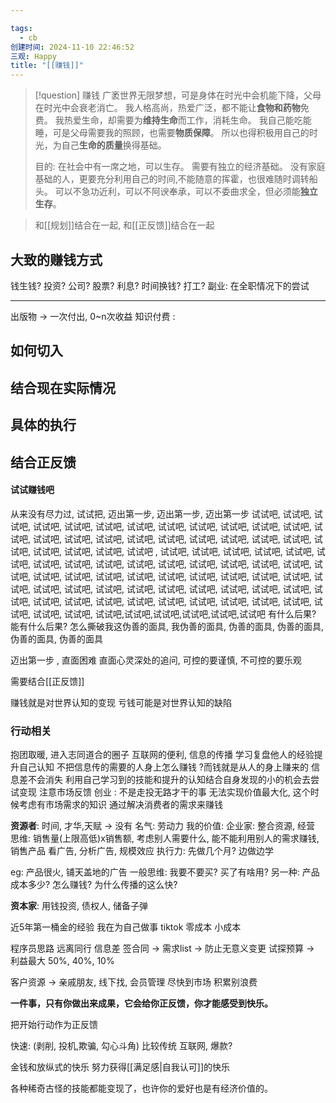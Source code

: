 ```yaml
---

tags:
  - cb
创建时间: 2024-11-10 22:46:52
三观: Happy
title: "[[赚钱]]"
---
```



> [!question] 赚钱
> 广袤世界无限梦想，可是身体在时光中会机能下降，父母在时光中会衰老消亡。
> 我人格高尚，热爱广泛，都不能让**食物和药物**免费。
> 我热爱生命，却需要为**维持生命**而工作，消耗生命。
> 我自己能吃能睡，可是父母需要我的照顾，也需要**物质保障**。
> 所以也得积极用自己的时光，为自己**生命的质量**换得基础。 
> 
> 目的: 在社会中有一席之地，可以生存。 需要有独立的经济基础。
> 没有家庭基础的人，更要充分利用自己的时间,不能随意的挥霍，也很难随时调转船头。
> 可以不急功近利，可以不阿谀奉承，可以不委曲求全，但必须能**独立生存**。


> 和[[规划]]结合在一起, 和[[正反馈]]结合在一起



## 大致的赚钱方式
钱生钱? 
投资? 公司?  股票? 利息? 
时间换钱? 
打工? 
副业: 在全职情况下的尝试

---

出版物 -> 一次付出, 0~n次收益
知识付费 : 
## 如何切入

## 结合现在实际情况

## 具体的执行

## 结合正反馈
#### 试试赚钱吧
从来没有尽力过, 试试把, 迈出第一步, 迈出第一步, 迈出第一步
试试吧, 试试吧, 试试吧, 试试吧, 试试吧, 试试吧, 试试吧, 试试吧, 试试吧, 试试吧, 试试吧, 试试吧, 试试吧, 试试吧, 试试吧, 试试吧, 试试吧, 试试吧, 试试吧, 试试吧, 试试吧, 试试吧, 试试吧, 试试吧, 试试吧, 试试吧, 试试吧 , 试试吧, 试试吧, 试试吧, 试试吧, 试试吧, 试试吧, 试试吧, 试试吧, 试试吧, 试试吧, 试试吧, 试试吧, 试试吧, 试试吧, 试试吧, 试试吧, 试试吧, 试试吧, 试试吧, 试试吧, 试试吧, 试试吧, 试试吧, 试试吧, 试试吧, 试试吧, 试试吧, 试试吧, 试试吧, 试试吧, 试试吧, 试试吧, 试试吧, 试试吧, 试试吧, 试试吧, 试试吧, 试试吧, 试试吧, 试试吧, 试试吧, 试试吧, 试试吧, 试试吧, 试试吧, 试试吧, 试试吧, 试试吧, 试试吧,试试吧,试试吧,试试吧,试试吧,试试吧
有什么后果? 能有什么后果? 
怎么撕破我这伪善的面具, 我伪善的面具, 伪善的面具, 伪善的面具, 伪善的面具, 伪善的面具


迈出第一步 , 直面困难
直面心灵深处的追问, 可控的要谨慎, 不可控的要乐观


需要结合[[正反馈]]

赚钱就是对世界认知的变现
亏钱可能是对世界认知的缺陷


### 行动相关
抱团取暖, 进入志同道合的圈子
互联网的便利, 信息的传播
学习复盘他人的经验提升自己认知
不把信息传的需要的人身上怎么赚钱 ?而钱就是从人的身上赚来的
信息差不会消失
利用自己学习到的技能和提升的认知结合自身发现的小的机会去尝试变现
注意市场反馈
创业 : 不是走投无路才干的事
无法实现价值最大化, 这个时候考虑有市场需求的知识
通过解决消费者的需求来赚钱

**资源者**: 
时间, 
才华,天赋 -> 没有
名气: 
劳动力
我的价值: 
企业家: 整合资源, 经营
思维:  销售量(上限高低)x销售额, 考虑别人需要什么, 能不能利用别人的需求赚钱, 销售产品
看广告, 分析广告, 规模效应
执行力:  先做几个月? 边做边学

eg: 产品很火, 铺天盖地的广告
一般思维: 我要不要买? 买了有啥用? 
另一种: 产品成本多少? 怎么赚钱? 为什么传播的这么快? 

**资本家**: 用钱投资, 债权人, 储备子弹


近5年第一桶金的经验
我在为自己做事
tiktok 零成本 小成本

程序员思路
远离同行
信息差
签合同 -> 需求list -> 防止无意义变更
试探预算 ->   利益最大
50%, 40%, 10%


客户资源 -> 亲戚朋友, 线下找, 会员管理
尽快到市场 
积累别浪费


**一件事，只有你做出来成果，它会给你正反馈，你才能感受到快乐。**


把开始行动作为正反馈



快速: (剥削, 投机,欺骗, 勾心斗角) 比较传统
互联网, 爆款? 

金钱和放纵式的快乐
努力获得[[满足感|自我认可]]的快乐



各种稀奇古怪的技能都能变现了，也许你的爱好也是有经济价值的。
